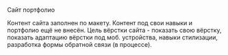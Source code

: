 Сайт портфолио

Контент сайта заполнен по макету. Контент под свои навыки и портфолио ещё не внесён.
Цель вёрстки сайта - показать свою вёрстку, показать адаптацию вёрстки под моб. устройства, навыки стилизации, разработка формы обратной связи (в процессе).
